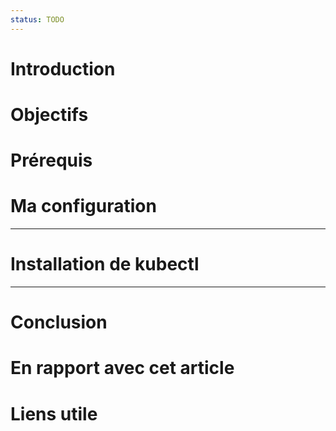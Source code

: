 ```yaml
---
status: TODO
---
```

# Introduction
# Objectifs
# Prérequis
# Ma configuration
---
# Installation de kubectl

---
# Conclusion
# En rapport avec cet article
# Liens utile